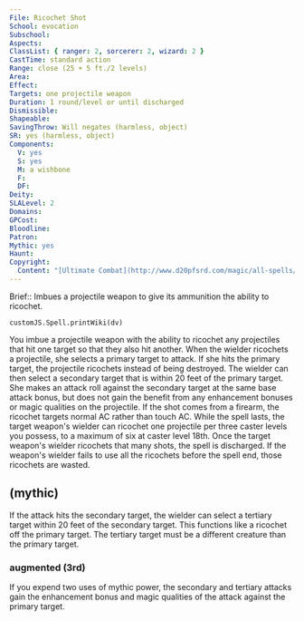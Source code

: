 ```yaml
---
File: Ricochet Shot
School: evocation
Subschool: 
Aspects: 
ClassList: { ranger: 2, sorcerer: 2, wizard: 2 }
CastTime: standard action
Range: close (25 + 5 ft./2 levels)
Area: 
Effect: 
Targets: one projectile weapon
Duration: 1 round/level or until discharged
Dismissible: 
Shapeable: 
SavingThrow: Will negates (harmless, object)
SR: yes (harmless, object)
Components:
  V: yes
  S: yes
  M: a wishbone
  F: 
  DF: 
Deity: 
SLALevel: 2
Domains: 
GPCost: 
Bloodline: 
Patron: 
Mythic: yes
Haunt: 
Copyright:
  Content: "[Ultimate Combat](http://www.d20pfsrd.com/magic/all-spells/r/ricochet-shot)"
---
```

Brief:: Imbues a projectile weapon to give its ammunition the ability to ricochet.

```dataviewjs
customJS.Spell.printWiki(dv)
```

You imbue a projectile weapon with the ability to ricochet any projectiles that hit one target so that they also hit another. When the wielder ricochets a projectile, she selects a primary target to attack. If she hits the primary target, the projectile ricochets instead of being destroyed. The wielder can then select a secondary target that is within 20 feet of the primary target. She makes an attack roll against the secondary target at the same base attack bonus, but does not gain the benefit from any enhancement bonuses or magic qualities on the projectile. If the shot comes from a firearm, the ricochet targets normal AC rather than touch AC.  While the spell lasts, the target weapon's wielder can ricochet one projectile per three caster levels you possess, to a maximum of six at caster level 18th. Once the target weapon's wielder ricochets that many shots, the spell is discharged. If the weapon's wielder fails to use all the ricochets before the spell end, those ricochets are wasted.


## (mythic)

If the attack hits the secondary target, the wielder can select a tertiary target within 20 feet of the secondary target. This functions like a ricochet off the primary target. The tertiary target must be a different creature than the primary target.


### augmented (3rd)

If you expend two uses of mythic power, the secondary and tertiary attacks gain the enhancement bonus and magic qualities of the attack against the primary target.
